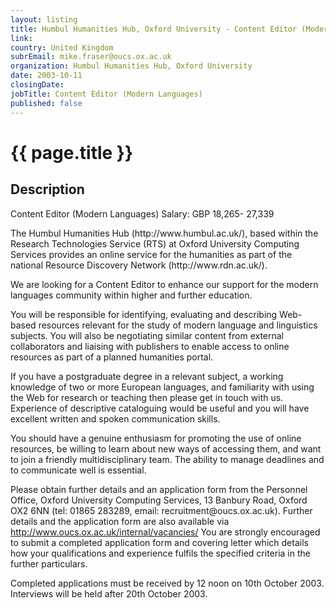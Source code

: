 ```yaml
---
layout: listing
title: Humbul Humanities Hub, Oxford University - Content Editor (Modern Languages)
link:
country: United Kingdom
subrEmail: mike.fraser@oucs.ox.ac.uk
organization: Humbul Humanities Hub, Oxford University 
date: 2003-10-11
closingDate: 
jobTitle: Content Editor (Modern Languages)
published: false
---
```



# {{ page.title }}

## Description



<p>Content Editor (Modern Languages)
Salary: GBP 18,265- 27,339</p>

<p>The Humbul Humanities Hub (http://www.humbul.ac.uk/), based within the
Research Technologies Service (RTS) at Oxford University Computing
Services provides an online service for the humanities as part of the
national Resource Discovery Network (http://www.rdn.ac.uk/).</p>

<p>We are looking for a Content Editor to enhance our support for the modern
languages community within higher and further education.</p>

<p>You will be responsible for identifying, evaluating and describing
Web-based resources relevant for the study of modern language and
linguistics subjects. You will also be negotiating similar content from
external collaborators and liaising with publishers to enable access to
online resources as part of a planned humanities portal.</p>

<p>If you have a postgraduate degree in a relevant subject, a working
knowledge of two or more European languages, and familiarity with using
the Web for research or teaching then please get in touch with us.
Experience of descriptive cataloguing would be useful and you will have
excellent written and spoken communication skills.</p>

<p>You should have a genuine enthusiasm for promoting the use of online
resources, be willing to learn about new ways of accessing them, and want
to join a friendly multidisciplinary team. The ability to manage deadlines
and to communicate well is essential.</p>

<p>Please obtain further details and an application form from the Personnel
Office, Oxford University Computing Services, 13 Banbury Road, Oxford OX2
6NN (tel: 01865 283289, email: recruitment@oucs.ox.ac.uk). Further details
and the application form are also available via
<a href="http://www.oucs.ox.ac.uk/internal/vacancies/">http://www.oucs.ox.ac.uk/internal/vacancies/</a> You are strongly encouraged
to submit a completed application form and covering letter which details
how your qualifications and experience fulfils the specified criteria in
the further particulars.</p>

<p>Completed applications must be received by 12 noon on 10th October 2003.
Interviews will be held after 20th October 2003.
</p>
